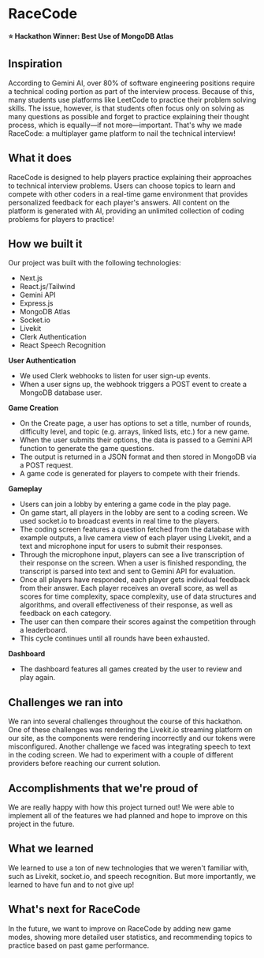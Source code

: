 # RaceCode

**⭐ Hackathon Winner: Best Use of MongoDB Atlas**

## Inspiration

According to Gemini AI, over 80% of software engineering positions require a technical coding portion as part of the interview process. Because of this, many students use platforms like LeetCode to practice their problem solving skills. The issue, however, is that students often focus only on solving as many questions as possible and forget to practice explaining their thought process, which is equally—if not more—important. That's why we made RaceCode: a multiplayer game platform to nail the technical interview!

## What it does

RaceCode is designed to help players practice explaining their approaches to technical interview problems. Users can choose topics to learn and compete with other coders in a real-time game environment that provides personalized feedback for each player's answers. All content on the platform is generated with AI, providing an unlimited collection of coding problems for players to practice!

## How we built it

Our project was built with the following technologies:
- Next.js
- React.js/Tailwind
- Gemini API
- Express.js
- MongoDB Atlas
- Socket.io
- Livekit
- Clerk Authentication
- React Speech Recognition

**User Authentication**
- We used Clerk webhooks to listen for user sign-up events.
- When a user signs up, the webhook triggers a POST event to create a MongoDB database user.

**Game Creation**
- On the Create page, a user has options to set a title, number of rounds, difficulty level, and topic (e.g. arrays, linked lists, etc.) for a new game.
- When the user submits their options, the data is passed to a Gemini API function to generate the game questions.
- The output is returned in a JSON format and then stored in MongoDB via a POST request.
- A game code is generated for players to compete with their friends.

**Gameplay**
- Users can join a lobby by entering a game code in the play page.
- On game start, all players in the lobby are sent to a coding screen. We used socket.io to broadcast events in real time to the players.
- The coding screen features a question fetched from the database with example outputs, a live camera view of each player using Livekit, and a text and microphone input for users to submit their responses.
- Through the microphone input, players can see a live transcription of their response on the screen. When a user is finished responding, the transcript is parsed into text and sent to Gemini API for evaluation.
- Once all players have responded, each player gets individual feedback from their answer. Each player receives an overall score, as well as scores for time complexity, space complexity, use of data structures and algorithms, and overall effectiveness of their response, as well as feedback on each category.
- The user can then compare their scores against the competition through a leaderboard.
- This cycle continues until all rounds have been exhausted.

**Dashboard**
- The dashboard features all games created by the user to review and play again.

## Challenges we ran into

We ran into several challenges throughout the course of this hackathon. One of these challenges was rendering the Livekit.io streaming platform on our site, as the components were rendering incorrectly and our tokens were misconfigured. Another challenge we faced was integrating speech to text in the coding screen. We had to experiment with a couple of different providers before reaching our current solution.

## Accomplishments that we're proud of

We are really happy with how this project turned out! We were able to implement all of the features we had planned and hope to improve on this project in the future.

## What we learned

We learned to use a ton of new technologies that we weren't familiar with, such as Livekit, socket.io, and speech recognition. But more importantly, we learned to have fun and to not give up!

## What's next for RaceCode

In the future, we want to improve on RaceCode by adding new game modes, showing more detailed user statistics, and recommending topics to practice based on past game performance.
